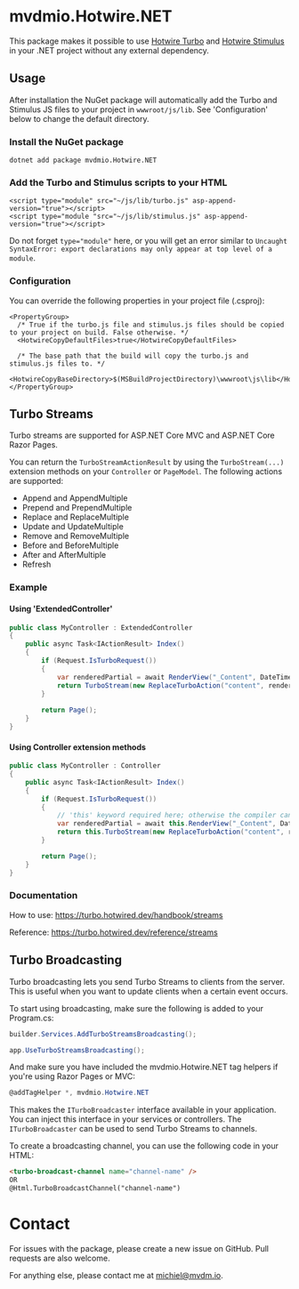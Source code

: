 ﻿# mvdmio.Hotwire.NET

This package makes it possible to use [Hotwire Turbo](https://turbo.hotwire.dev)
and [Hotwire Stimulus](https://stimulus.hotwire.dev) in your .NET project without any external dependency.

## Usage

After installation the NuGet package will automatically add the Turbo and Stimulus JS files to your project in
`wwwroot/js/lib`. See 'Configuration' below to change the default directory.

### Install the NuGet package

```
dotnet add package mvdmio.Hotwire.NET
```

### Add the Turbo and Stimulus scripts to your HTML

```
<script type="module" src="~/js/lib/turbo.js" asp-append-version="true"></script>
<script type="module "src="~/js/lib/stimulus.js" asp-append-version="true"></script>
```

Do not forget `type="module"` here, or you will get an error similar to
`Uncaught SyntaxError: export declarations may only appear at top level of a module`.

### Configuration

You can override the following properties in your project file (.csproj):

```
<PropertyGroup>
  /* True if the turbo.js file and stimulus.js files should be copied to your project on build. False otherwise. */
  <HotwireCopyDefaultFiles>true</HotwireCopyDefaultFiles>

  /* The base path that the build will copy the turbo.js and stimulus.js files to. */
  <HotwireCopyBaseDirectory>$(MSBuildProjectDirectory)\wwwroot\js\lib</HotwireCopyBaseDirectory>
</PropertyGroup>
```

## Turbo Streams
Turbo streams are supported for ASP.NET Core MVC and ASP.NET Core Razor Pages.

You can return the `TurboStreamActionResult` by using the `TurboStream(...)` extension methods on your `Controller` or `PageModel`.
The following actions are supported:
- Append and AppendMultiple
- Prepend and PrependMultiple
- Replace and ReplaceMultiple
- Update and UpdateMultiple
- Remove and RemoveMultiple
- Before and BeforeMultiple
- After and AfterMultiple
- Refresh

### Example
#### Using 'ExtendedController'
```csharp
public class MyController : ExtendedController
{
    public async Task<IActionResult> Index()
    {
        if (Request.IsTurboRequest())
        {
            var renderedPartial = await RenderView("_Content", DateTime.Now);
            return TurboStream(new ReplaceTurboAction("content", renderedPartial));
        }
        
        return Page();
    }
}
```

#### Using Controller extension methods
```csharp
public class MyController : Controller
{
    public async Task<IActionResult> Index()
    {
        if (Request.IsTurboRequest())
        {
            // 'this' keyword required here; otherwise the compiler can't call extension methods.
            var renderedPartial = await this.RenderView("_Content", DateTime.Now);
            return this.TurboStream(new ReplaceTurboAction("content", renderedPartial));
        }

        return Page();
    }
}
```

### Documentation
How to use: https://turbo.hotwired.dev/handbook/streams

Reference: https://turbo.hotwired.dev/reference/streams

## Turbo Broadcasting
Turbo broadcasting lets you send Turbo Streams to clients from the server. This is useful when you want to update clients
when a certain event occurs.

To start using broadcasting, make sure the following is added to your Program.cs:

```csharp
builder.Services.AddTurboStreamsBroadcasting();

app.UseTurboStreamsBroadcasting();
```

And make sure you have included the mvdmio.Hotwire.NET tag helpers if you're using Razor Pages or MVC:
```csharp
@addTagHelper *, mvdmio.Hotwire.NET
```

This makes the ``ITurboBroadcaster`` interface available in your application. You can inject this interface in your services or controllers.
The ``ITurboBroadcaster`` can be used to send Turbo Streams to channels.

To create a broadcasting channel, you can use the following code in your HTML:
```html
<turbo-broadcast-channel name="channel-name" />
OR
@Html.TurboBroadcastChannel("channel-name")
```

# Contact

For issues with the package, please create a new issue on GitHub. Pull requests are also welcome.

For anything else, please contact me at [michiel@mvdm.io](mailto:michiel@mvdm.io).
